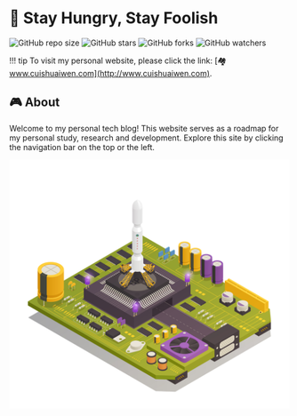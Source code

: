 # 🔭 Stay Hungry, Stay Foolish
![GitHub repo size](https://img.shields.io/github/repo-size/Shuaiwen-Cui/Infinity)
![GitHub stars](https://img.shields.io/github/stars/Shuaiwen-Cui/Infinity?style=social)
![GitHub forks](https://img.shields.io/github/forks/Shuaiwen-Cui/Infinity?style=social)
![GitHub watchers](https://img.shields.io/github/watchers/Shuaiwen-Cui/Infinity?style=social)

!!! tip
    To visit my personal website, please click the link: [🏘️ www.cuishuaiwen.com](http://www.cuishuaiwen.com).

## 🎮 About
Welcome to my personal tech blog! This website serves as a roadmap for my personal study, research and development. Explore this site by clicking the navigation bar on the top or the left.

![Cover](Cover.jpg)

